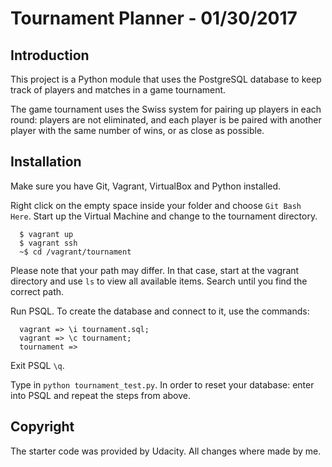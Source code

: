 # Tournament Planner - 01/30/2017

## Introduction
This project is a Python module that uses the PostgreSQL database to keep 
track of players and matches in a game tournament.

The game tournament uses the Swiss system for pairing up players in each 
round: players are not eliminated, and each player is be paired with another 
player with the same number of wins, or as close as possible.


## Installation
Make sure you have Git, Vagrant, VirtualBox and Python installed.

Right click on the empty space inside your folder and choose `Git Bash Here`. 
Start up the Virtual Machine and change to the tournament directory.
```
  $ vagrant up
  $ vagrant ssh
  ~$ cd /vagrant/tournament
```

Please note that your path may differ. In that case, start at the vagrant 
directory and use `ls` to view all available items. Search until you find the 
correct path.

Run PSQL. To create the database and connect to it, use the commands: 
```
  vagrant => \i tournament.sql;
  vagrant => \c tournament;
  tournament =>
```
Exit PSQL `\q`.

Type in `python tournament_test.py`. In order to reset your database: enter 
into PSQL and repeat the steps from above.

## Copyright
The starter code was provided by Udacity. All changes where made by me.
